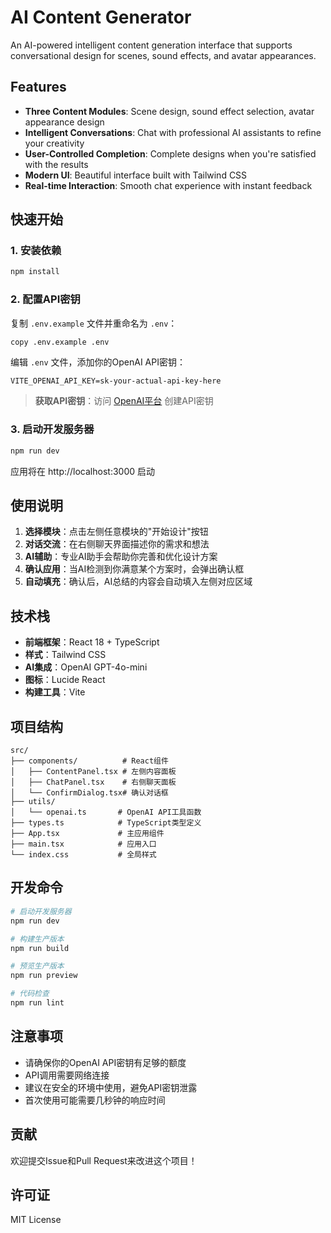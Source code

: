 # AI Content Generator

An AI-powered intelligent content generation interface that supports conversational design for scenes, sound effects, and avatar appearances.

## Features

- **Three Content Modules**: Scene design, sound effect selection, avatar appearance design
- **Intelligent Conversations**: Chat with professional AI assistants to refine your creativity
- **User-Controlled Completion**: Complete designs when you're satisfied with the results
- **Modern UI**: Beautiful interface built with Tailwind CSS
- **Real-time Interaction**: Smooth chat experience with instant feedback

## 快速开始

### 1. 安装依赖

```bash
npm install
```

### 2. 配置API密钥

复制 `.env.example` 文件并重命名为 `.env`：

```bash
copy .env.example .env
```

编辑 `.env` 文件，添加你的OpenAI API密钥：

```env
VITE_OPENAI_API_KEY=sk-your-actual-api-key-here
```

> **获取API密钥**：访问 [OpenAI平台](https://platform.openai.com/api-keys) 创建API密钥

### 3. 启动开发服务器

```bash
npm run dev
```

应用将在 http://localhost:3000 启动

## 使用说明

1. **选择模块**：点击左侧任意模块的"开始设计"按钮
2. **对话交流**：在右侧聊天界面描述你的需求和想法
3. **AI辅助**：专业AI助手会帮助你完善和优化设计方案
4. **确认应用**：当AI检测到你满意某个方案时，会弹出确认框
5. **自动填充**：确认后，AI总结的内容会自动填入左侧对应区域

## 技术栈

- **前端框架**：React 18 + TypeScript
- **样式**：Tailwind CSS
- **AI集成**：OpenAI GPT-4o-mini
- **图标**：Lucide React
- **构建工具**：Vite

## 项目结构

```
src/
├── components/          # React组件
│   ├── ContentPanel.tsx # 左侧内容面板
│   ├── ChatPanel.tsx    # 右侧聊天面板
│   └── ConfirmDialog.tsx# 确认对话框
├── utils/
│   └── openai.ts       # OpenAI API工具函数
├── types.ts            # TypeScript类型定义
├── App.tsx             # 主应用组件
├── main.tsx            # 应用入口
└── index.css           # 全局样式
```

## 开发命令

```bash
# 启动开发服务器
npm run dev

# 构建生产版本
npm run build

# 预览生产版本
npm run preview

# 代码检查
npm run lint
```

## 注意事项

- 请确保你的OpenAI API密钥有足够的额度
- API调用需要网络连接
- 建议在安全的环境中使用，避免API密钥泄露
- 首次使用可能需要几秒钟的响应时间

## 贡献

欢迎提交Issue和Pull Request来改进这个项目！

## 许可证

MIT License 